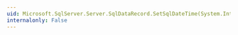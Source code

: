 ```yaml
---
uid: Microsoft.SqlServer.Server.SqlDataRecord.SetSqlDateTime(System.Int32,System.Data.SqlTypes.SqlDateTime)
internalonly: False
---
```

